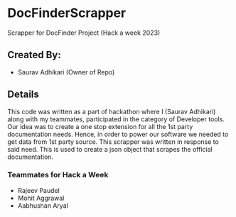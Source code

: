 # DocFinderScrapper
Scrapper for DocFinder Project (Hack a week 2023)

## Created By: 
- Saurav Adhikari (Owner of Repo)

## Details
This code was written as a part of hackathon where I (Saurav Adhikari) along with my teammates, participated in the category of Developer tools.
Our idea was to create a one stop extension for all the 1st party documentation needs.
Hence, in order to power our software we needed to get data from 1st party source.
This scrapper was written in response to said need. This is used to create a json object that scrapes the official documentation.

### Teammates for Hack a Week
- Rajeev Paudel
- Mohit Aggrawal
- Aabhushan Aryal
